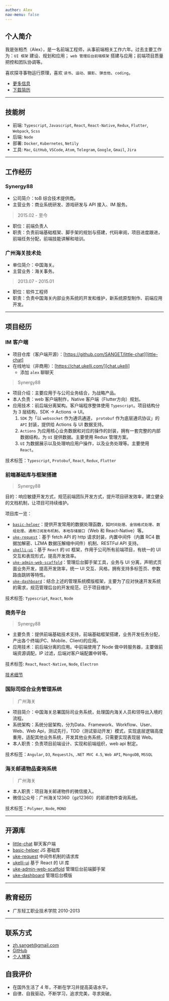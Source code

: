 ```yaml
---
author: Alex
nav-menu: false
---
```


<!-- <style>
  ul ul {
    margin-bottom: 0;
  }
  h1,h2,h3,h4,h5,h6 {
    margin: 1em 0;
  }
  /* a {
    color: #7fa0fc;
  } */
  .post-container {
    padding: 0 1em !important;
  }
  .artical {
    padding: 0.5em 0.5em !important;
  }
</style> -->

<!-- - [English version](/resume_en) -->

<!-- -------- -->

## 个人简介

我是张相杰（Alex），是一名前端工程师，从事前端相关工作六年。过去主要工作为：`UI 框架` 建设、规划和应用； `web 管理后台前端框架` 搭建与应用；前端项目质量把控和团队协调等。

喜欢探寻事物运行原理，喜欢 `读书`、`运动`、`摄影`、`弹吉他`、`coding`。

- [更多信息](/about)
- [下载简历](/assets/other/resume.pdf)

--------

## 技能树

- 前端: `Typescript`, `Javascript`, `React`, `React-Native`, `Redux`, `Flutter`, `Webpack`, `Scss`
- 后端: `Node`
- 部署: `Docker`, `Kubernetes`, `Netily`
- 工具: `Mac`, `GitHub`, `VSCode`, `Atom`, `Telegram`, `Google`, `Gmail`, `Jira`

--------

## 工作经历

### Synergy88

- 公司简介：toB 综合技术提供商。
- 主营业务：商业系统研发、游戏研发与 API 接入、IM 服务。

> 2015.02 - 至今

- 职位：前端负责人
- 职责：负责前端基础框架、脚手架的规划与搭建，代码审阅，项目进度跟进，前端任务分配，前端技能讲解和培训。

### 广州海关技术处

- 单位简介：中国海关。
- 主营业务：海关事务。

> 2013.07 - 2015.01

- 职位：软件工程师
- 职责：负责中国海关内部业务系统的开发和维护，新系统原型制作、前端应用开发。

--------

## 项目经历

### IM 客户端

- 项目仓库（客户端开源）：[https://github.com/SANGET/little-chat][little-chat]
- 在线地址（非商用）：[https://chat.ukelli.com/][chat.ukelli]
  - 添加 `alex` 聊聊天

> Synergy88

- 项目介绍：主要应用于与公司业务结合，为战略产品。
- 本人负责：web 客户端制作，Native 客户端（Flutter方向）规划。
- 应用技术：前后端分离架构。客户端程序整体使用 `Typescript`。项目结构分为 3 层结构，SDK -> Actions -> UI。
  1. `SDK` 为「以 `websocket` 作为通讯通道， `protobuf` 作为底层通讯协议」的 `API` 封装，提供给 Actions 与 UI 数据支持。
  2. `Actions` 为应用核心业务数据和对应的操作的封装，拥有一套完整的内部数据结构，为 `UI` 提供数据。主要使用 Redux 管理方案。
  3. `UI` 为数据展示以及处理响应用户操作，以及业务处理等。主要使用 `React`。

技术标签：`Typescript`, `Protobuf`, `React`, `Redux`, `Flutter`

### 前端基础库与框架搭建

> Synergy88

目的：响应敏捷开发方式，规范前端团队开发方式，提升项目研发效率，建立健全的文档机制，让项目可持续维护。

项目库一览：

- [`basic-helper`][basic-helper]：提供开发常用的数据处理函数，如`时间处理`、`金钱格式处理`、`数组处理`、`通用订阅发布机制`、`本地存储接口`（Web 和 React-Native）等。
- [`uke-request`][uke-request]：基于 fetch API 的 http 请求封装，内置中间件（内置 RC4 数据加解密、LZMA 数据压解缩中间件）机制、RESTFul API 支持。
- [`ukelli-ui`][ukelli-ui]：基于 `React` 的 `UI` 框架，作用于公司所有前端项目，有统一的 UI 交互和表现形式，提高开发效率。
- [`uke-admin-web-scaffold`][uke-admin-web-scaffold]：管理后台脚手架工具，业务与 UI 分离，声明式页面业务开发，提高开发效率，统一 UI 交互、风格，拥有支持多标签页、参数路由跳转等特性。
- [`uke-dashboard`][uke-admin-seed]：结合上述的管理系统模版框架，主要为了应对快速开发系统的需求，规范管理后台的开发规范，已于项目维护。

技术标签: `Typescript`, `React`, `Node`

### 商务平台

> Synergy88

- 主要负责：提供前端基础技术支持，前端基础框架搭建，业务开发任务分配，产出各个终端(PC、Mobile、Client)的应用。
- 应用技术：前后端分离的应用。中前端使用了 Node 做中转服务器，主要做前端资源调配，IP 过滤，后端对客户端配置中转等。

技术标签: `React`, `React-Native`, `Node`, `Electron`

[技术细节](/uke-libs)

### 国际司综合业务管理系统

> 广州海关

- 项目简介：中国海关总署国际司业务系统，处理国内海关人员和领导出入境的流程。
- 系统架构：系统分层架构，分为Data、Framework、Workflow、User、Web、Web Api，测试先行，TDD（测试驱动开发）模式，实现底层逻辑高度重用，适配其他业务系统，开发其他业务系统，只需要实现表现层 Web。
- 本人职责：负责项目前端设计、实现和前端组织，web api 制定。

技术标签：`Angular`, `D3`, `RequestJs`, `.NET MVC 4.5`, `Web API`, `MongoDB`, `MSSQL`

### 海关邮递物品查询系统

> 广州海关

- 本人职责：项目海关邮递物件的微信接入。
- 微信公众号：广州海关12360（gz12360）的邮递物件查询系统。

技术标签：`Polymer`, `Node`, `MONO`

--------

## 开源库

- [little-chat](https://chat.ukelli.com/) 聊天客户端
- [basic-helper](https://basic.ukelli.com/) JS 基础库
- [uke-request](https://request.ukelli.com/) 中间件机制的请求库
- [ukelli-ui](https://ui.ukelli.com/) 基于 React 的 UI 库
- [uke-admin-web-scaffold](https://scaffold.ukelli.com/) 管理后台前端脚手架
- [uke-dashboard](https://admin.ukelli.com/) 管理后台模版

--------

## 教育经历

- 广东轻工职业技术学院 2010-2013

--------

## 联系方式

- <a href="mailto:zh.sanget@gmail.com" target="_top">zh.sanget@gmail.com</a>
- <a href="https://github.com/SANGET" target="_blank">GitHub</a>
- [个人博客](https://ukelli.com/)

## 自我评价

- 在国外生活了 4 年，不断在学习并提高英语水平。
- 自律、自我驱动，不断学习，追求完美，寻求突破。

[uke-request]: https://github.com/SANGET/uke-request
[basic-helper]: https://github.com/SANGET/basic-helper
[ukelli-ui]: https://github.com/ukelli/ukelli-ui
[uke-admin-web-scaffold]: https://github.com/SANGET/uke-admin-web-scaffold
[uke-admin-seed]: https://github.com/SANGET/uke-admin-seed
[little-chat]: https://github.com/SANGET/little-chat
[chat.ukelli]: https://chat.ukelli.com/
